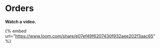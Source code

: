 # Orders

**Watch a video.**

{% embed url="https://www.loom.com/share/e07ef49f6207430f932aee202f3aac65" %}
